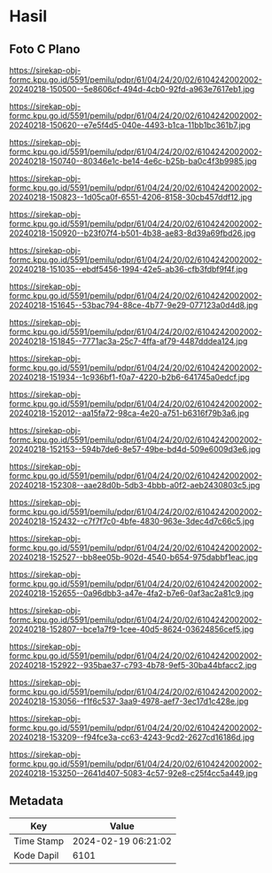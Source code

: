 # Hasil

## Foto C Plano

https://sirekap-obj-formc.kpu.go.id/5591/pemilu/pdpr/61/04/24/20/02/6104242002002-20240218-150500--5e8606cf-494d-4cb0-92fd-a963e7617eb1.jpg

https://sirekap-obj-formc.kpu.go.id/5591/pemilu/pdpr/61/04/24/20/02/6104242002002-20240218-150620--e7e5f4d5-040e-4493-b1ca-11bb1bc361b7.jpg

https://sirekap-obj-formc.kpu.go.id/5591/pemilu/pdpr/61/04/24/20/02/6104242002002-20240218-150740--80346e1c-be14-4e6c-b25b-ba0c4f3b9985.jpg

https://sirekap-obj-formc.kpu.go.id/5591/pemilu/pdpr/61/04/24/20/02/6104242002002-20240218-150823--1d05ca0f-6551-4206-8158-30cb457ddf12.jpg

https://sirekap-obj-formc.kpu.go.id/5591/pemilu/pdpr/61/04/24/20/02/6104242002002-20240218-150920--b23f07f4-b501-4b38-ae83-8d39a69fbd26.jpg

https://sirekap-obj-formc.kpu.go.id/5591/pemilu/pdpr/61/04/24/20/02/6104242002002-20240218-151035--ebdf5456-1994-42e5-ab36-cfb3fdbf9f4f.jpg

https://sirekap-obj-formc.kpu.go.id/5591/pemilu/pdpr/61/04/24/20/02/6104242002002-20240218-151645--53bac794-88ce-4b77-9e29-077123a0d4d8.jpg

https://sirekap-obj-formc.kpu.go.id/5591/pemilu/pdpr/61/04/24/20/02/6104242002002-20240218-151845--7771ac3a-25c7-4ffa-af79-4487dddea124.jpg

https://sirekap-obj-formc.kpu.go.id/5591/pemilu/pdpr/61/04/24/20/02/6104242002002-20240218-151934--1c936bf1-f0a7-4220-b2b6-641745a0edcf.jpg

https://sirekap-obj-formc.kpu.go.id/5591/pemilu/pdpr/61/04/24/20/02/6104242002002-20240218-152012--aa15fa72-98ca-4e20-a751-b6316f79b3a6.jpg

https://sirekap-obj-formc.kpu.go.id/5591/pemilu/pdpr/61/04/24/20/02/6104242002002-20240218-152153--594b7de6-8e57-49be-bd4d-509e6009d3e6.jpg

https://sirekap-obj-formc.kpu.go.id/5591/pemilu/pdpr/61/04/24/20/02/6104242002002-20240218-152308--aae28d0b-5db3-4bbb-a0f2-aeb2430803c5.jpg

https://sirekap-obj-formc.kpu.go.id/5591/pemilu/pdpr/61/04/24/20/02/6104242002002-20240218-152432--c7f7f7c0-4bfe-4830-963e-3dec4d7c66c5.jpg

https://sirekap-obj-formc.kpu.go.id/5591/pemilu/pdpr/61/04/24/20/02/6104242002002-20240218-152527--bb8ee05b-902d-4540-b654-975dabbf1eac.jpg

https://sirekap-obj-formc.kpu.go.id/5591/pemilu/pdpr/61/04/24/20/02/6104242002002-20240218-152655--0a96dbb3-a47e-4fa2-b7e6-0af3ac2a81c9.jpg

https://sirekap-obj-formc.kpu.go.id/5591/pemilu/pdpr/61/04/24/20/02/6104242002002-20240218-152807--bce1a7f9-1cee-40d5-8624-03624856cef5.jpg

https://sirekap-obj-formc.kpu.go.id/5591/pemilu/pdpr/61/04/24/20/02/6104242002002-20240218-152922--935bae37-c793-4b78-9ef5-30ba44bfacc2.jpg

https://sirekap-obj-formc.kpu.go.id/5591/pemilu/pdpr/61/04/24/20/02/6104242002002-20240218-153056--f1f6c537-3aa9-4978-aef7-3ec17d1c428e.jpg

https://sirekap-obj-formc.kpu.go.id/5591/pemilu/pdpr/61/04/24/20/02/6104242002002-20240218-153209--f94fce3a-cc63-4243-9cd2-2627cd16186d.jpg

https://sirekap-obj-formc.kpu.go.id/5591/pemilu/pdpr/61/04/24/20/02/6104242002002-20240218-153250--2641d407-5083-4c57-92e8-c25f4cc5a449.jpg


## Metadata

| Key        | Value               |
| ---------- | ------------------- |
| Time Stamp | 2024-02-19 06:21:02 |
| Kode Dapil | 6101                |




